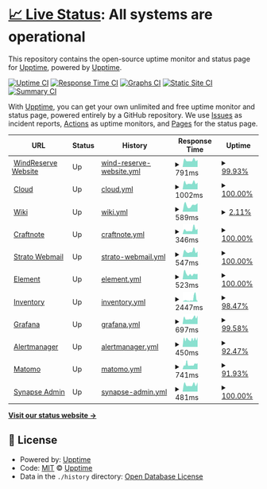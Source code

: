 # [📈 Live Status](https://status.windreserve.de): <!--live status--> **All systems are operational**

This repository contains the open-source uptime monitor and status page for [Upptime](https://upptime.js.org), powered by [Upptime](https://github.com/upptime/upptime).

[![Uptime CI](https://github.com/WindReserve/status/workflows/Uptime%20CI/badge.svg)](https://github.com/WindReserve/status/actions?query=workflow%3A%22Uptime+CI%22)
[![Response Time CI](https://github.com/WindReserve/status/workflows/Response%20Time%20CI/badge.svg)](https://github.com/WindReserve/status/actions?query=workflow%3A%22Response+Time+CI%22)
[![Graphs CI](https://github.com/WindReserve/status/workflows/Graphs%20CI/badge.svg)](https://github.com/WindReserve/status/actions?query=workflow%3A%22Graphs+CI%22)
[![Static Site CI](https://github.com/WindReserve/status/workflows/Static%20Site%20CI/badge.svg)](https://github.com/WindReserve/status/actions?query=workflow%3A%22Static+Site+CI%22)
[![Summary CI](https://github.com/WindReserve/status/workflows/Summary%20CI/badge.svg)](https://github.com/WindReserve/status/actions?query=workflow%3A%22Summary+CI%22)

With [Upptime](https://upptime.js.org), you can get your own unlimited and free uptime monitor and status page, powered entirely by a GitHub repository. We use [Issues](https://github.com/upptime/upptime/issues) as incident reports, [Actions](https://github.com/WindReserve/status/actions) as uptime monitors, and [Pages](https://status.windreserve.de) for the status page.

<!--start: status pages-->
<!-- This summary is generated by Upptime (https://github.com/upptime/upptime) -->
<!-- Do not edit this manually, your changes will be overwritten -->
<!-- prettier-ignore -->
| URL | Status | History | Response Time | Uptime |
| --- | ------ | ------- | ------------- | ------ |
| <img alt="" src="https://windreserve.de/wp-content/uploads/2019/06/windreserve-favicon-90x90.png?x79943" height="13"> [WindReserve Website](https:/windreserve.de) | Up | [wind-reserve-website.yml](https://github.com/WindReserve/status/commits/HEAD/history/wind-reserve-website.yml) | <details><summary><img alt="Response time graph" src="./graphs/wind-reserve-website/response-time-week.png" height="20"> 791ms</summary><br><a href="https://status.windreserve.de/history/wind-reserve-website"><img alt="Response time 733" src="https://img.shields.io/endpoint?url=https%3A%2F%2Fraw.githubusercontent.com%2FWindReserve%2Fstatus%2FHEAD%2Fapi%2Fwind-reserve-website%2Fresponse-time.json"></a><br><a href="https://status.windreserve.de/history/wind-reserve-website"><img alt="24-hour response time 820" src="https://img.shields.io/endpoint?url=https%3A%2F%2Fraw.githubusercontent.com%2FWindReserve%2Fstatus%2FHEAD%2Fapi%2Fwind-reserve-website%2Fresponse-time-day.json"></a><br><a href="https://status.windreserve.de/history/wind-reserve-website"><img alt="7-day response time 791" src="https://img.shields.io/endpoint?url=https%3A%2F%2Fraw.githubusercontent.com%2FWindReserve%2Fstatus%2FHEAD%2Fapi%2Fwind-reserve-website%2Fresponse-time-week.json"></a><br><a href="https://status.windreserve.de/history/wind-reserve-website"><img alt="30-day response time 733" src="https://img.shields.io/endpoint?url=https%3A%2F%2Fraw.githubusercontent.com%2FWindReserve%2Fstatus%2FHEAD%2Fapi%2Fwind-reserve-website%2Fresponse-time-month.json"></a><br><a href="https://status.windreserve.de/history/wind-reserve-website"><img alt="1-year response time 733" src="https://img.shields.io/endpoint?url=https%3A%2F%2Fraw.githubusercontent.com%2FWindReserve%2Fstatus%2FHEAD%2Fapi%2Fwind-reserve-website%2Fresponse-time-year.json"></a></details> | <details><summary><a href="https://status.windreserve.de/history/wind-reserve-website">99.93%</a></summary><a href="https://status.windreserve.de/history/wind-reserve-website"><img alt="All-time uptime 99.96%" src="https://img.shields.io/endpoint?url=https%3A%2F%2Fraw.githubusercontent.com%2FWindReserve%2Fstatus%2FHEAD%2Fapi%2Fwind-reserve-website%2Fuptime.json"></a><br><a href="https://status.windreserve.de/history/wind-reserve-website"><img alt="24-hour uptime 100.00%" src="https://img.shields.io/endpoint?url=https%3A%2F%2Fraw.githubusercontent.com%2FWindReserve%2Fstatus%2FHEAD%2Fapi%2Fwind-reserve-website%2Fuptime-day.json"></a><br><a href="https://status.windreserve.de/history/wind-reserve-website"><img alt="7-day uptime 99.93%" src="https://img.shields.io/endpoint?url=https%3A%2F%2Fraw.githubusercontent.com%2FWindReserve%2Fstatus%2FHEAD%2Fapi%2Fwind-reserve-website%2Fuptime-week.json"></a><br><a href="https://status.windreserve.de/history/wind-reserve-website"><img alt="30-day uptime 99.96%" src="https://img.shields.io/endpoint?url=https%3A%2F%2Fraw.githubusercontent.com%2FWindReserve%2Fstatus%2FHEAD%2Fapi%2Fwind-reserve-website%2Fuptime-month.json"></a><br><a href="https://status.windreserve.de/history/wind-reserve-website"><img alt="1-year uptime 99.96%" src="https://img.shields.io/endpoint?url=https%3A%2F%2Fraw.githubusercontent.com%2FWindReserve%2Fstatus%2FHEAD%2Fapi%2Fwind-reserve-website%2Fuptime-year.json"></a></details>
| <img alt="" src="https://nextcloud.com/wp-content/themes/next/assets/img/common/favicon.png?x53054" height="13"> [Cloud](https://cloud.windreserve.de) | Up | [cloud.yml](https://github.com/WindReserve/status/commits/HEAD/history/cloud.yml) | <details><summary><img alt="Response time graph" src="./graphs/cloud/response-time-week.png" height="20"> 1002ms</summary><br><a href="https://status.windreserve.de/history/cloud"><img alt="Response time 882" src="https://img.shields.io/endpoint?url=https%3A%2F%2Fraw.githubusercontent.com%2FWindReserve%2Fstatus%2FHEAD%2Fapi%2Fcloud%2Fresponse-time.json"></a><br><a href="https://status.windreserve.de/history/cloud"><img alt="24-hour response time 1039" src="https://img.shields.io/endpoint?url=https%3A%2F%2Fraw.githubusercontent.com%2FWindReserve%2Fstatus%2FHEAD%2Fapi%2Fcloud%2Fresponse-time-day.json"></a><br><a href="https://status.windreserve.de/history/cloud"><img alt="7-day response time 1002" src="https://img.shields.io/endpoint?url=https%3A%2F%2Fraw.githubusercontent.com%2FWindReserve%2Fstatus%2FHEAD%2Fapi%2Fcloud%2Fresponse-time-week.json"></a><br><a href="https://status.windreserve.de/history/cloud"><img alt="30-day response time 882" src="https://img.shields.io/endpoint?url=https%3A%2F%2Fraw.githubusercontent.com%2FWindReserve%2Fstatus%2FHEAD%2Fapi%2Fcloud%2Fresponse-time-month.json"></a><br><a href="https://status.windreserve.de/history/cloud"><img alt="1-year response time 882" src="https://img.shields.io/endpoint?url=https%3A%2F%2Fraw.githubusercontent.com%2FWindReserve%2Fstatus%2FHEAD%2Fapi%2Fcloud%2Fresponse-time-year.json"></a></details> | <details><summary><a href="https://status.windreserve.de/history/cloud">100.00%</a></summary><a href="https://status.windreserve.de/history/cloud"><img alt="All-time uptime 100.00%" src="https://img.shields.io/endpoint?url=https%3A%2F%2Fraw.githubusercontent.com%2FWindReserve%2Fstatus%2FHEAD%2Fapi%2Fcloud%2Fuptime.json"></a><br><a href="https://status.windreserve.de/history/cloud"><img alt="24-hour uptime 100.00%" src="https://img.shields.io/endpoint?url=https%3A%2F%2Fraw.githubusercontent.com%2FWindReserve%2Fstatus%2FHEAD%2Fapi%2Fcloud%2Fuptime-day.json"></a><br><a href="https://status.windreserve.de/history/cloud"><img alt="7-day uptime 100.00%" src="https://img.shields.io/endpoint?url=https%3A%2F%2Fraw.githubusercontent.com%2FWindReserve%2Fstatus%2FHEAD%2Fapi%2Fcloud%2Fuptime-week.json"></a><br><a href="https://status.windreserve.de/history/cloud"><img alt="30-day uptime 100.00%" src="https://img.shields.io/endpoint?url=https%3A%2F%2Fraw.githubusercontent.com%2FWindReserve%2Fstatus%2FHEAD%2Fapi%2Fcloud%2Fuptime-month.json"></a><br><a href="https://status.windreserve.de/history/cloud"><img alt="1-year uptime 100.00%" src="https://img.shields.io/endpoint?url=https%3A%2F%2Fraw.githubusercontent.com%2FWindReserve%2Fstatus%2FHEAD%2Fapi%2Fcloud%2Fuptime-year.json"></a></details>
| <img alt="" src="https://js.wiki/favicon.ico" height="13"> [Wiki](https://wiki.windreserve.de) | Up | [wiki.yml](https://github.com/WindReserve/status/commits/HEAD/history/wiki.yml) | <details><summary><img alt="Response time graph" src="./graphs/wiki/response-time-week.png" height="20"> 589ms</summary><br><a href="https://status.windreserve.de/history/wiki"><img alt="Response time 822" src="https://img.shields.io/endpoint?url=https%3A%2F%2Fraw.githubusercontent.com%2FWindReserve%2Fstatus%2FHEAD%2Fapi%2Fwiki%2Fresponse-time.json"></a><br><a href="https://status.windreserve.de/history/wiki"><img alt="24-hour response time 674" src="https://img.shields.io/endpoint?url=https%3A%2F%2Fraw.githubusercontent.com%2FWindReserve%2Fstatus%2FHEAD%2Fapi%2Fwiki%2Fresponse-time-day.json"></a><br><a href="https://status.windreserve.de/history/wiki"><img alt="7-day response time 589" src="https://img.shields.io/endpoint?url=https%3A%2F%2Fraw.githubusercontent.com%2FWindReserve%2Fstatus%2FHEAD%2Fapi%2Fwiki%2Fresponse-time-week.json"></a><br><a href="https://status.windreserve.de/history/wiki"><img alt="30-day response time 822" src="https://img.shields.io/endpoint?url=https%3A%2F%2Fraw.githubusercontent.com%2FWindReserve%2Fstatus%2FHEAD%2Fapi%2Fwiki%2Fresponse-time-month.json"></a><br><a href="https://status.windreserve.de/history/wiki"><img alt="1-year response time 822" src="https://img.shields.io/endpoint?url=https%3A%2F%2Fraw.githubusercontent.com%2FWindReserve%2Fstatus%2FHEAD%2Fapi%2Fwiki%2Fresponse-time-year.json"></a></details> | <details><summary><a href="https://status.windreserve.de/history/wiki">2.11%</a></summary><a href="https://status.windreserve.de/history/wiki"><img alt="All-time uptime 23.68%" src="https://img.shields.io/endpoint?url=https%3A%2F%2Fraw.githubusercontent.com%2FWindReserve%2Fstatus%2FHEAD%2Fapi%2Fwiki%2Fuptime.json"></a><br><a href="https://status.windreserve.de/history/wiki"><img alt="24-hour uptime 14.76%" src="https://img.shields.io/endpoint?url=https%3A%2F%2Fraw.githubusercontent.com%2FWindReserve%2Fstatus%2FHEAD%2Fapi%2Fwiki%2Fuptime-day.json"></a><br><a href="https://status.windreserve.de/history/wiki"><img alt="7-day uptime 2.11%" src="https://img.shields.io/endpoint?url=https%3A%2F%2Fraw.githubusercontent.com%2FWindReserve%2Fstatus%2FHEAD%2Fapi%2Fwiki%2Fuptime-week.json"></a><br><a href="https://status.windreserve.de/history/wiki"><img alt="30-day uptime 23.68%" src="https://img.shields.io/endpoint?url=https%3A%2F%2Fraw.githubusercontent.com%2FWindReserve%2Fstatus%2FHEAD%2Fapi%2Fwiki%2Fuptime-month.json"></a><br><a href="https://status.windreserve.de/history/wiki"><img alt="1-year uptime 23.68%" src="https://img.shields.io/endpoint?url=https%3A%2F%2Fraw.githubusercontent.com%2FWindReserve%2Fstatus%2FHEAD%2Fapi%2Fwiki%2Fuptime-year.json"></a></details>
| <img alt="" src="https://www.craftnote.de/assets/images/favicon.ico" height="13"> [Craftnote](https://app.mycraftnote.de) | Up | [craftnote.yml](https://github.com/WindReserve/status/commits/HEAD/history/craftnote.yml) | <details><summary><img alt="Response time graph" src="./graphs/craftnote/response-time-week.png" height="20"> 346ms</summary><br><a href="https://status.windreserve.de/history/craftnote"><img alt="Response time 256" src="https://img.shields.io/endpoint?url=https%3A%2F%2Fraw.githubusercontent.com%2FWindReserve%2Fstatus%2FHEAD%2Fapi%2Fcraftnote%2Fresponse-time.json"></a><br><a href="https://status.windreserve.de/history/craftnote"><img alt="24-hour response time 408" src="https://img.shields.io/endpoint?url=https%3A%2F%2Fraw.githubusercontent.com%2FWindReserve%2Fstatus%2FHEAD%2Fapi%2Fcraftnote%2Fresponse-time-day.json"></a><br><a href="https://status.windreserve.de/history/craftnote"><img alt="7-day response time 346" src="https://img.shields.io/endpoint?url=https%3A%2F%2Fraw.githubusercontent.com%2FWindReserve%2Fstatus%2FHEAD%2Fapi%2Fcraftnote%2Fresponse-time-week.json"></a><br><a href="https://status.windreserve.de/history/craftnote"><img alt="30-day response time 256" src="https://img.shields.io/endpoint?url=https%3A%2F%2Fraw.githubusercontent.com%2FWindReserve%2Fstatus%2FHEAD%2Fapi%2Fcraftnote%2Fresponse-time-month.json"></a><br><a href="https://status.windreserve.de/history/craftnote"><img alt="1-year response time 256" src="https://img.shields.io/endpoint?url=https%3A%2F%2Fraw.githubusercontent.com%2FWindReserve%2Fstatus%2FHEAD%2Fapi%2Fcraftnote%2Fresponse-time-year.json"></a></details> | <details><summary><a href="https://status.windreserve.de/history/craftnote">100.00%</a></summary><a href="https://status.windreserve.de/history/craftnote"><img alt="All-time uptime 100.00%" src="https://img.shields.io/endpoint?url=https%3A%2F%2Fraw.githubusercontent.com%2FWindReserve%2Fstatus%2FHEAD%2Fapi%2Fcraftnote%2Fuptime.json"></a><br><a href="https://status.windreserve.de/history/craftnote"><img alt="24-hour uptime 100.00%" src="https://img.shields.io/endpoint?url=https%3A%2F%2Fraw.githubusercontent.com%2FWindReserve%2Fstatus%2FHEAD%2Fapi%2Fcraftnote%2Fuptime-day.json"></a><br><a href="https://status.windreserve.de/history/craftnote"><img alt="7-day uptime 100.00%" src="https://img.shields.io/endpoint?url=https%3A%2F%2Fraw.githubusercontent.com%2FWindReserve%2Fstatus%2FHEAD%2Fapi%2Fcraftnote%2Fuptime-week.json"></a><br><a href="https://status.windreserve.de/history/craftnote"><img alt="30-day uptime 100.00%" src="https://img.shields.io/endpoint?url=https%3A%2F%2Fraw.githubusercontent.com%2FWindReserve%2Fstatus%2FHEAD%2Fapi%2Fcraftnote%2Fuptime-month.json"></a><br><a href="https://status.windreserve.de/history/craftnote"><img alt="1-year uptime 100.00%" src="https://img.shields.io/endpoint?url=https%3A%2F%2Fraw.githubusercontent.com%2FWindReserve%2Fstatus%2FHEAD%2Fapi%2Fcraftnote%2Fuptime-year.json"></a></details>
| <img alt="" src="https://webmail.strato.com/appsuite/v=7.10.5-27.20211215.100957/apps/themes/default/favicon.ico" height="13"> [Strato Webmail](https://webmail.strato.de/appsuite/signin#!!&app=io.ox/mail&folder=default0/INBOX) | Up | [strato-webmail.yml](https://github.com/WindReserve/status/commits/HEAD/history/strato-webmail.yml) | <details><summary><img alt="Response time graph" src="./graphs/strato-webmail/response-time-week.png" height="20"> 547ms</summary><br><a href="https://status.windreserve.de/history/strato-webmail"><img alt="Response time 515" src="https://img.shields.io/endpoint?url=https%3A%2F%2Fraw.githubusercontent.com%2FWindReserve%2Fstatus%2FHEAD%2Fapi%2Fstrato-webmail%2Fresponse-time.json"></a><br><a href="https://status.windreserve.de/history/strato-webmail"><img alt="24-hour response time 533" src="https://img.shields.io/endpoint?url=https%3A%2F%2Fraw.githubusercontent.com%2FWindReserve%2Fstatus%2FHEAD%2Fapi%2Fstrato-webmail%2Fresponse-time-day.json"></a><br><a href="https://status.windreserve.de/history/strato-webmail"><img alt="7-day response time 547" src="https://img.shields.io/endpoint?url=https%3A%2F%2Fraw.githubusercontent.com%2FWindReserve%2Fstatus%2FHEAD%2Fapi%2Fstrato-webmail%2Fresponse-time-week.json"></a><br><a href="https://status.windreserve.de/history/strato-webmail"><img alt="30-day response time 515" src="https://img.shields.io/endpoint?url=https%3A%2F%2Fraw.githubusercontent.com%2FWindReserve%2Fstatus%2FHEAD%2Fapi%2Fstrato-webmail%2Fresponse-time-month.json"></a><br><a href="https://status.windreserve.de/history/strato-webmail"><img alt="1-year response time 515" src="https://img.shields.io/endpoint?url=https%3A%2F%2Fraw.githubusercontent.com%2FWindReserve%2Fstatus%2FHEAD%2Fapi%2Fstrato-webmail%2Fresponse-time-year.json"></a></details> | <details><summary><a href="https://status.windreserve.de/history/strato-webmail">100.00%</a></summary><a href="https://status.windreserve.de/history/strato-webmail"><img alt="All-time uptime 100.00%" src="https://img.shields.io/endpoint?url=https%3A%2F%2Fraw.githubusercontent.com%2FWindReserve%2Fstatus%2FHEAD%2Fapi%2Fstrato-webmail%2Fuptime.json"></a><br><a href="https://status.windreserve.de/history/strato-webmail"><img alt="24-hour uptime 100.00%" src="https://img.shields.io/endpoint?url=https%3A%2F%2Fraw.githubusercontent.com%2FWindReserve%2Fstatus%2FHEAD%2Fapi%2Fstrato-webmail%2Fuptime-day.json"></a><br><a href="https://status.windreserve.de/history/strato-webmail"><img alt="7-day uptime 100.00%" src="https://img.shields.io/endpoint?url=https%3A%2F%2Fraw.githubusercontent.com%2FWindReserve%2Fstatus%2FHEAD%2Fapi%2Fstrato-webmail%2Fuptime-week.json"></a><br><a href="https://status.windreserve.de/history/strato-webmail"><img alt="30-day uptime 100.00%" src="https://img.shields.io/endpoint?url=https%3A%2F%2Fraw.githubusercontent.com%2FWindReserve%2Fstatus%2FHEAD%2Fapi%2Fstrato-webmail%2Fuptime-month.json"></a><br><a href="https://status.windreserve.de/history/strato-webmail"><img alt="1-year uptime 100.00%" src="https://img.shields.io/endpoint?url=https%3A%2F%2Fraw.githubusercontent.com%2FWindReserve%2Fstatus%2FHEAD%2Fapi%2Fstrato-webmail%2Fuptime-year.json"></a></details>
| <img alt="" src="https://element.windreserve.de/vector-icons/favicon.ico" height="13"> [Element](https://element.windreserve.de) | Up | [element.yml](https://github.com/WindReserve/status/commits/HEAD/history/element.yml) | <details><summary><img alt="Response time graph" src="./graphs/element/response-time-week.png" height="20"> 523ms</summary><br><a href="https://status.windreserve.de/history/element"><img alt="Response time 523" src="https://img.shields.io/endpoint?url=https%3A%2F%2Fraw.githubusercontent.com%2FWindReserve%2Fstatus%2FHEAD%2Fapi%2Felement%2Fresponse-time.json"></a><br><a href="https://status.windreserve.de/history/element"><img alt="24-hour response time 537" src="https://img.shields.io/endpoint?url=https%3A%2F%2Fraw.githubusercontent.com%2FWindReserve%2Fstatus%2FHEAD%2Fapi%2Felement%2Fresponse-time-day.json"></a><br><a href="https://status.windreserve.de/history/element"><img alt="7-day response time 523" src="https://img.shields.io/endpoint?url=https%3A%2F%2Fraw.githubusercontent.com%2FWindReserve%2Fstatus%2FHEAD%2Fapi%2Felement%2Fresponse-time-week.json"></a><br><a href="https://status.windreserve.de/history/element"><img alt="30-day response time 523" src="https://img.shields.io/endpoint?url=https%3A%2F%2Fraw.githubusercontent.com%2FWindReserve%2Fstatus%2FHEAD%2Fapi%2Felement%2Fresponse-time-month.json"></a><br><a href="https://status.windreserve.de/history/element"><img alt="1-year response time 523" src="https://img.shields.io/endpoint?url=https%3A%2F%2Fraw.githubusercontent.com%2FWindReserve%2Fstatus%2FHEAD%2Fapi%2Felement%2Fresponse-time-year.json"></a></details> | <details><summary><a href="https://status.windreserve.de/history/element">100.00%</a></summary><a href="https://status.windreserve.de/history/element"><img alt="All-time uptime 100.00%" src="https://img.shields.io/endpoint?url=https%3A%2F%2Fraw.githubusercontent.com%2FWindReserve%2Fstatus%2FHEAD%2Fapi%2Felement%2Fuptime.json"></a><br><a href="https://status.windreserve.de/history/element"><img alt="24-hour uptime 100.00%" src="https://img.shields.io/endpoint?url=https%3A%2F%2Fraw.githubusercontent.com%2FWindReserve%2Fstatus%2FHEAD%2Fapi%2Felement%2Fuptime-day.json"></a><br><a href="https://status.windreserve.de/history/element"><img alt="7-day uptime 100.00%" src="https://img.shields.io/endpoint?url=https%3A%2F%2Fraw.githubusercontent.com%2FWindReserve%2Fstatus%2FHEAD%2Fapi%2Felement%2Fuptime-week.json"></a><br><a href="https://status.windreserve.de/history/element"><img alt="30-day uptime 100.00%" src="https://img.shields.io/endpoint?url=https%3A%2F%2Fraw.githubusercontent.com%2FWindReserve%2Fstatus%2FHEAD%2Fapi%2Felement%2Fuptime-month.json"></a><br><a href="https://status.windreserve.de/history/element"><img alt="1-year uptime 100.00%" src="https://img.shields.io/endpoint?url=https%3A%2F%2Fraw.githubusercontent.com%2FWindReserve%2Fstatus%2FHEAD%2Fapi%2Felement%2Fuptime-year.json"></a></details>
| <img alt="" src="https://snipeitapp.com/img/icons/favicon.ico" height="13"> [Inventory](https://inventory.windreserve.de) | Up | [inventory.yml](https://github.com/WindReserve/status/commits/HEAD/history/inventory.yml) | <details><summary><img alt="Response time graph" src="./graphs/inventory/response-time-week.png" height="20"> 2447ms</summary><br><a href="https://status.windreserve.de/history/inventory"><img alt="Response time 1733" src="https://img.shields.io/endpoint?url=https%3A%2F%2Fraw.githubusercontent.com%2FWindReserve%2Fstatus%2FHEAD%2Fapi%2Finventory%2Fresponse-time.json"></a><br><a href="https://status.windreserve.de/history/inventory"><img alt="24-hour response time 829" src="https://img.shields.io/endpoint?url=https%3A%2F%2Fraw.githubusercontent.com%2FWindReserve%2Fstatus%2FHEAD%2Fapi%2Finventory%2Fresponse-time-day.json"></a><br><a href="https://status.windreserve.de/history/inventory"><img alt="7-day response time 2447" src="https://img.shields.io/endpoint?url=https%3A%2F%2Fraw.githubusercontent.com%2FWindReserve%2Fstatus%2FHEAD%2Fapi%2Finventory%2Fresponse-time-week.json"></a><br><a href="https://status.windreserve.de/history/inventory"><img alt="30-day response time 1733" src="https://img.shields.io/endpoint?url=https%3A%2F%2Fraw.githubusercontent.com%2FWindReserve%2Fstatus%2FHEAD%2Fapi%2Finventory%2Fresponse-time-month.json"></a><br><a href="https://status.windreserve.de/history/inventory"><img alt="1-year response time 1733" src="https://img.shields.io/endpoint?url=https%3A%2F%2Fraw.githubusercontent.com%2FWindReserve%2Fstatus%2FHEAD%2Fapi%2Finventory%2Fresponse-time-year.json"></a></details> | <details><summary><a href="https://status.windreserve.de/history/inventory">98.47%</a></summary><a href="https://status.windreserve.de/history/inventory"><img alt="All-time uptime 87.73%" src="https://img.shields.io/endpoint?url=https%3A%2F%2Fraw.githubusercontent.com%2FWindReserve%2Fstatus%2FHEAD%2Fapi%2Finventory%2Fuptime.json"></a><br><a href="https://status.windreserve.de/history/inventory"><img alt="24-hour uptime 100.00%" src="https://img.shields.io/endpoint?url=https%3A%2F%2Fraw.githubusercontent.com%2FWindReserve%2Fstatus%2FHEAD%2Fapi%2Finventory%2Fuptime-day.json"></a><br><a href="https://status.windreserve.de/history/inventory"><img alt="7-day uptime 98.47%" src="https://img.shields.io/endpoint?url=https%3A%2F%2Fraw.githubusercontent.com%2FWindReserve%2Fstatus%2FHEAD%2Fapi%2Finventory%2Fuptime-week.json"></a><br><a href="https://status.windreserve.de/history/inventory"><img alt="30-day uptime 87.73%" src="https://img.shields.io/endpoint?url=https%3A%2F%2Fraw.githubusercontent.com%2FWindReserve%2Fstatus%2FHEAD%2Fapi%2Finventory%2Fuptime-month.json"></a><br><a href="https://status.windreserve.de/history/inventory"><img alt="1-year uptime 87.73%" src="https://img.shields.io/endpoint?url=https%3A%2F%2Fraw.githubusercontent.com%2FWindReserve%2Fstatus%2FHEAD%2Fapi%2Finventory%2Fuptime-year.json"></a></details>
| <img alt="" src="https://grafana.com/static/assets/img/fav32.png" height="13"> [Grafana](https://grafana.windreserve.de) | Up | [grafana.yml](https://github.com/WindReserve/status/commits/HEAD/history/grafana.yml) | <details><summary><img alt="Response time graph" src="./graphs/grafana/response-time-week.png" height="20"> 697ms</summary><br><a href="https://status.windreserve.de/history/grafana"><img alt="Response time 713" src="https://img.shields.io/endpoint?url=https%3A%2F%2Fraw.githubusercontent.com%2FWindReserve%2Fstatus%2FHEAD%2Fapi%2Fgrafana%2Fresponse-time.json"></a><br><a href="https://status.windreserve.de/history/grafana"><img alt="24-hour response time 985" src="https://img.shields.io/endpoint?url=https%3A%2F%2Fraw.githubusercontent.com%2FWindReserve%2Fstatus%2FHEAD%2Fapi%2Fgrafana%2Fresponse-time-day.json"></a><br><a href="https://status.windreserve.de/history/grafana"><img alt="7-day response time 697" src="https://img.shields.io/endpoint?url=https%3A%2F%2Fraw.githubusercontent.com%2FWindReserve%2Fstatus%2FHEAD%2Fapi%2Fgrafana%2Fresponse-time-week.json"></a><br><a href="https://status.windreserve.de/history/grafana"><img alt="30-day response time 713" src="https://img.shields.io/endpoint?url=https%3A%2F%2Fraw.githubusercontent.com%2FWindReserve%2Fstatus%2FHEAD%2Fapi%2Fgrafana%2Fresponse-time-month.json"></a><br><a href="https://status.windreserve.de/history/grafana"><img alt="1-year response time 713" src="https://img.shields.io/endpoint?url=https%3A%2F%2Fraw.githubusercontent.com%2FWindReserve%2Fstatus%2FHEAD%2Fapi%2Fgrafana%2Fresponse-time-year.json"></a></details> | <details><summary><a href="https://status.windreserve.de/history/grafana">99.58%</a></summary><a href="https://status.windreserve.de/history/grafana"><img alt="All-time uptime 99.35%" src="https://img.shields.io/endpoint?url=https%3A%2F%2Fraw.githubusercontent.com%2FWindReserve%2Fstatus%2FHEAD%2Fapi%2Fgrafana%2Fuptime.json"></a><br><a href="https://status.windreserve.de/history/grafana"><img alt="24-hour uptime 100.00%" src="https://img.shields.io/endpoint?url=https%3A%2F%2Fraw.githubusercontent.com%2FWindReserve%2Fstatus%2FHEAD%2Fapi%2Fgrafana%2Fuptime-day.json"></a><br><a href="https://status.windreserve.de/history/grafana"><img alt="7-day uptime 99.58%" src="https://img.shields.io/endpoint?url=https%3A%2F%2Fraw.githubusercontent.com%2FWindReserve%2Fstatus%2FHEAD%2Fapi%2Fgrafana%2Fuptime-week.json"></a><br><a href="https://status.windreserve.de/history/grafana"><img alt="30-day uptime 99.35%" src="https://img.shields.io/endpoint?url=https%3A%2F%2Fraw.githubusercontent.com%2FWindReserve%2Fstatus%2FHEAD%2Fapi%2Fgrafana%2Fuptime-month.json"></a><br><a href="https://status.windreserve.de/history/grafana"><img alt="1-year uptime 99.35%" src="https://img.shields.io/endpoint?url=https%3A%2F%2Fraw.githubusercontent.com%2FWindReserve%2Fstatus%2FHEAD%2Fapi%2Fgrafana%2Fuptime-year.json"></a></details>
| <img alt="" src="https://prometheus.io/assets/favicons/favicon.ico" height="13"> [Alertmanager](https://alertmanager.windreserve.de) | Up | [alertmanager.yml](https://github.com/WindReserve/status/commits/HEAD/history/alertmanager.yml) | <details><summary><img alt="Response time graph" src="./graphs/alertmanager/response-time-week.png" height="20"> 450ms</summary><br><a href="https://status.windreserve.de/history/alertmanager"><img alt="Response time 450" src="https://img.shields.io/endpoint?url=https%3A%2F%2Fraw.githubusercontent.com%2FWindReserve%2Fstatus%2FHEAD%2Fapi%2Falertmanager%2Fresponse-time.json"></a><br><a href="https://status.windreserve.de/history/alertmanager"><img alt="24-hour response time 570" src="https://img.shields.io/endpoint?url=https%3A%2F%2Fraw.githubusercontent.com%2FWindReserve%2Fstatus%2FHEAD%2Fapi%2Falertmanager%2Fresponse-time-day.json"></a><br><a href="https://status.windreserve.de/history/alertmanager"><img alt="7-day response time 450" src="https://img.shields.io/endpoint?url=https%3A%2F%2Fraw.githubusercontent.com%2FWindReserve%2Fstatus%2FHEAD%2Fapi%2Falertmanager%2Fresponse-time-week.json"></a><br><a href="https://status.windreserve.de/history/alertmanager"><img alt="30-day response time 450" src="https://img.shields.io/endpoint?url=https%3A%2F%2Fraw.githubusercontent.com%2FWindReserve%2Fstatus%2FHEAD%2Fapi%2Falertmanager%2Fresponse-time-month.json"></a><br><a href="https://status.windreserve.de/history/alertmanager"><img alt="1-year response time 450" src="https://img.shields.io/endpoint?url=https%3A%2F%2Fraw.githubusercontent.com%2FWindReserve%2Fstatus%2FHEAD%2Fapi%2Falertmanager%2Fresponse-time-year.json"></a></details> | <details><summary><a href="https://status.windreserve.de/history/alertmanager">92.47%</a></summary><a href="https://status.windreserve.de/history/alertmanager"><img alt="All-time uptime 92.47%" src="https://img.shields.io/endpoint?url=https%3A%2F%2Fraw.githubusercontent.com%2FWindReserve%2Fstatus%2FHEAD%2Fapi%2Falertmanager%2Fuptime.json"></a><br><a href="https://status.windreserve.de/history/alertmanager"><img alt="24-hour uptime 100.00%" src="https://img.shields.io/endpoint?url=https%3A%2F%2Fraw.githubusercontent.com%2FWindReserve%2Fstatus%2FHEAD%2Fapi%2Falertmanager%2Fuptime-day.json"></a><br><a href="https://status.windreserve.de/history/alertmanager"><img alt="7-day uptime 92.47%" src="https://img.shields.io/endpoint?url=https%3A%2F%2Fraw.githubusercontent.com%2FWindReserve%2Fstatus%2FHEAD%2Fapi%2Falertmanager%2Fuptime-week.json"></a><br><a href="https://status.windreserve.de/history/alertmanager"><img alt="30-day uptime 92.47%" src="https://img.shields.io/endpoint?url=https%3A%2F%2Fraw.githubusercontent.com%2FWindReserve%2Fstatus%2FHEAD%2Fapi%2Falertmanager%2Fuptime-month.json"></a><br><a href="https://status.windreserve.de/history/alertmanager"><img alt="1-year uptime 92.47%" src="https://img.shields.io/endpoint?url=https%3A%2F%2Fraw.githubusercontent.com%2FWindReserve%2Fstatus%2FHEAD%2Fapi%2Falertmanager%2Fuptime-year.json"></a></details>
| <img alt="" src="https://css-tricks.com/wp-content/uploads/2019/09/DefaultIcon.png" height="13"> [Matomo](https://matomo.windreserve.de) | Up | [matomo.yml](https://github.com/WindReserve/status/commits/HEAD/history/matomo.yml) | <details><summary><img alt="Response time graph" src="./graphs/matomo/response-time-week.png" height="20"> 741ms</summary><br><a href="https://status.windreserve.de/history/matomo"><img alt="Response time 999" src="https://img.shields.io/endpoint?url=https%3A%2F%2Fraw.githubusercontent.com%2FWindReserve%2Fstatus%2FHEAD%2Fapi%2Fmatomo%2Fresponse-time.json"></a><br><a href="https://status.windreserve.de/history/matomo"><img alt="24-hour response time 939" src="https://img.shields.io/endpoint?url=https%3A%2F%2Fraw.githubusercontent.com%2FWindReserve%2Fstatus%2FHEAD%2Fapi%2Fmatomo%2Fresponse-time-day.json"></a><br><a href="https://status.windreserve.de/history/matomo"><img alt="7-day response time 741" src="https://img.shields.io/endpoint?url=https%3A%2F%2Fraw.githubusercontent.com%2FWindReserve%2Fstatus%2FHEAD%2Fapi%2Fmatomo%2Fresponse-time-week.json"></a><br><a href="https://status.windreserve.de/history/matomo"><img alt="30-day response time 999" src="https://img.shields.io/endpoint?url=https%3A%2F%2Fraw.githubusercontent.com%2FWindReserve%2Fstatus%2FHEAD%2Fapi%2Fmatomo%2Fresponse-time-month.json"></a><br><a href="https://status.windreserve.de/history/matomo"><img alt="1-year response time 999" src="https://img.shields.io/endpoint?url=https%3A%2F%2Fraw.githubusercontent.com%2FWindReserve%2Fstatus%2FHEAD%2Fapi%2Fmatomo%2Fresponse-time-year.json"></a></details> | <details><summary><a href="https://status.windreserve.de/history/matomo">91.93%</a></summary><a href="https://status.windreserve.de/history/matomo"><img alt="All-time uptime 90.78%" src="https://img.shields.io/endpoint?url=https%3A%2F%2Fraw.githubusercontent.com%2FWindReserve%2Fstatus%2FHEAD%2Fapi%2Fmatomo%2Fuptime.json"></a><br><a href="https://status.windreserve.de/history/matomo"><img alt="24-hour uptime 100.00%" src="https://img.shields.io/endpoint?url=https%3A%2F%2Fraw.githubusercontent.com%2FWindReserve%2Fstatus%2FHEAD%2Fapi%2Fmatomo%2Fuptime-day.json"></a><br><a href="https://status.windreserve.de/history/matomo"><img alt="7-day uptime 91.93%" src="https://img.shields.io/endpoint?url=https%3A%2F%2Fraw.githubusercontent.com%2FWindReserve%2Fstatus%2FHEAD%2Fapi%2Fmatomo%2Fuptime-week.json"></a><br><a href="https://status.windreserve.de/history/matomo"><img alt="30-day uptime 90.78%" src="https://img.shields.io/endpoint?url=https%3A%2F%2Fraw.githubusercontent.com%2FWindReserve%2Fstatus%2FHEAD%2Fapi%2Fmatomo%2Fuptime-month.json"></a><br><a href="https://status.windreserve.de/history/matomo"><img alt="1-year uptime 90.78%" src="https://img.shields.io/endpoint?url=https%3A%2F%2Fraw.githubusercontent.com%2FWindReserve%2Fstatus%2FHEAD%2Fapi%2Fmatomo%2Fuptime-year.json"></a></details>
| <img alt="" src="https://element.windreserve.de/vector-icons/favicon.ico" height="13"> [Synapse Admin](https://matrix.windreserve.de/synapse-admin) | Up | [synapse-admin.yml](https://github.com/WindReserve/status/commits/HEAD/history/synapse-admin.yml) | <details><summary><img alt="Response time graph" src="./graphs/synapse-admin/response-time-week.png" height="20"> 481ms</summary><br><a href="https://status.windreserve.de/history/synapse-admin"><img alt="Response time 481" src="https://img.shields.io/endpoint?url=https%3A%2F%2Fraw.githubusercontent.com%2FWindReserve%2Fstatus%2FHEAD%2Fapi%2Fsynapse-admin%2Fresponse-time.json"></a><br><a href="https://status.windreserve.de/history/synapse-admin"><img alt="24-hour response time 631" src="https://img.shields.io/endpoint?url=https%3A%2F%2Fraw.githubusercontent.com%2FWindReserve%2Fstatus%2FHEAD%2Fapi%2Fsynapse-admin%2Fresponse-time-day.json"></a><br><a href="https://status.windreserve.de/history/synapse-admin"><img alt="7-day response time 481" src="https://img.shields.io/endpoint?url=https%3A%2F%2Fraw.githubusercontent.com%2FWindReserve%2Fstatus%2FHEAD%2Fapi%2Fsynapse-admin%2Fresponse-time-week.json"></a><br><a href="https://status.windreserve.de/history/synapse-admin"><img alt="30-day response time 481" src="https://img.shields.io/endpoint?url=https%3A%2F%2Fraw.githubusercontent.com%2FWindReserve%2Fstatus%2FHEAD%2Fapi%2Fsynapse-admin%2Fresponse-time-month.json"></a><br><a href="https://status.windreserve.de/history/synapse-admin"><img alt="1-year response time 481" src="https://img.shields.io/endpoint?url=https%3A%2F%2Fraw.githubusercontent.com%2FWindReserve%2Fstatus%2FHEAD%2Fapi%2Fsynapse-admin%2Fresponse-time-year.json"></a></details> | <details><summary><a href="https://status.windreserve.de/history/synapse-admin">100.00%</a></summary><a href="https://status.windreserve.de/history/synapse-admin"><img alt="All-time uptime 100.00%" src="https://img.shields.io/endpoint?url=https%3A%2F%2Fraw.githubusercontent.com%2FWindReserve%2Fstatus%2FHEAD%2Fapi%2Fsynapse-admin%2Fuptime.json"></a><br><a href="https://status.windreserve.de/history/synapse-admin"><img alt="24-hour uptime 100.00%" src="https://img.shields.io/endpoint?url=https%3A%2F%2Fraw.githubusercontent.com%2FWindReserve%2Fstatus%2FHEAD%2Fapi%2Fsynapse-admin%2Fuptime-day.json"></a><br><a href="https://status.windreserve.de/history/synapse-admin"><img alt="7-day uptime 100.00%" src="https://img.shields.io/endpoint?url=https%3A%2F%2Fraw.githubusercontent.com%2FWindReserve%2Fstatus%2FHEAD%2Fapi%2Fsynapse-admin%2Fuptime-week.json"></a><br><a href="https://status.windreserve.de/history/synapse-admin"><img alt="30-day uptime 100.00%" src="https://img.shields.io/endpoint?url=https%3A%2F%2Fraw.githubusercontent.com%2FWindReserve%2Fstatus%2FHEAD%2Fapi%2Fsynapse-admin%2Fuptime-month.json"></a><br><a href="https://status.windreserve.de/history/synapse-admin"><img alt="1-year uptime 100.00%" src="https://img.shields.io/endpoint?url=https%3A%2F%2Fraw.githubusercontent.com%2FWindReserve%2Fstatus%2FHEAD%2Fapi%2Fsynapse-admin%2Fuptime-year.json"></a></details>

<!--end: status pages-->

[**Visit our status website →**](https://status.windreserve.de)

## 📄 License

- Powered by: [Upptime](https://github.com/upptime/upptime)
- Code: [MIT](./LICENSE) © [Upptime](https://upptime.js.org)
- Data in the `./history` directory: [Open Database License](https://opendatacommons.org/licenses/odbl/1-0/)
